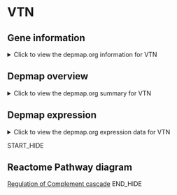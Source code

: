 <h1>VTN</h1>

<h2>Gene information</h2>
<details>
  <summary>Click to view the depmap.org information for VTN</summary>
  <iframe src="https://depmap.org/portal/gene/VTN?tab=about" style="border:none;width:100%;height:800px"></iframe>
</details>

<h2>Depmap overview</h2>
<details>
  <summary>Click to view the depmap.org summary for VTN</summary>
  <iframe src="https://depmap.org/portal/gene/VTN?tab=overview" style="border:none;width:100%;height:800px"></iframe>
</details>

<h2>Depmap expression</h2>
<details>
  <summary>Click to view the depmap.org expression data for VTN</summary>
  <iframe src="https://depmap.org/portal/gene/VTN?tab=characterization" style="border:none;width:100%;height:800px"></iframe>
</details>


START_HIDE
<h2>Reactome Pathway diagram</h2>
<a href="https://reactome.org/PathwayBrowser/#/R-HSA-977606">Regulation of Complement cascade</a>
END_HIDE


